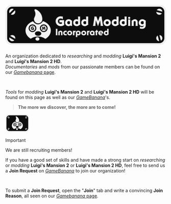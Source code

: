 <h1 align="center">
  <img src="Gadd Modding Incorporated - Logo.png" width="750">
</h1>

An organization dedicated to *researching* and *modding* **Luigi's Mansion 2** and **Luigi's Mansion 2 HD**.<br>
*Documentaries* and *mods* from our passionate members can be found on our [*Gamebanana* page](https://gamebanana.com/studios/37863).

<br>

*Tools* for *modding* **Luigi's Mansion 2** and **Luigi's Mansion 2 HD** will be found on this page as well as our [*GameBanana*](https://gamebanana.com/studios/37863)'s.
> **The more we discover, the more are to come!**

<img src="Gadd Modding Incorporated - Flag.png" width="75">

<br>

> [!IMPORTANT]
> We are still recruiting members!<br>
>
> If you have a good set of skills and have made a strong start on *researching* or *modding* **Luigi's Mansion 2** or **Luigi's Mansion 2 HD**, feel free to send us a **Join Request** on [*GameBanana*](https://gamebanana.com/studios/37863) to join our organization!

<br>

To submit a **Join Request**, open the "**Join**" tab and write a convincing **Join Reason**, all seen on our [*Gamebanana* page](https://gamebanana.com/studios/37863).
